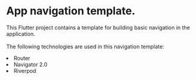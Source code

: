 # App navigation template.

This Flutter project contains a template for building basic navigation in the application.<br>
<br>The following technologies are used in this navigation template:
<li>Router</li>
<li>Navigator 2.0</li>
<li>Riverpod</li>
